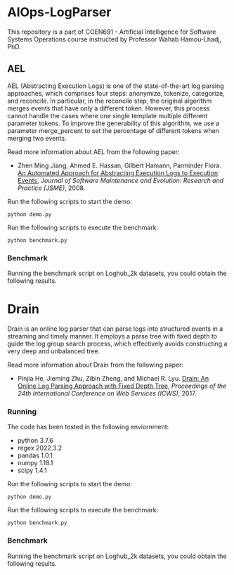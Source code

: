 # AIOps-LogParser
This repository is a part of COEN691 - Artificial Intelligence for Software Systems Operations course instructed by Professor Wahab Hamou-Lhadj, PhD.


## AEL

AEL (Abstracting Execution Logs) is one of the state-of-the-art log parsing approaches, which comprises four steps: anonymize, tokenize, categorize, and reconcile. In particular, in the reconcile step, the original algorithm merges events that have only a different token. However, this process cannot handle the cases where one single template multiple different parameter tokens. To improve the generability of this algorithm, we use a parameter merge_percent to set the percentage of different tokens when merging two events.

Read more information about AEL from the following paper:

+ Zhen Ming Jiang, Ahmed E. Hassan, Gilbert Hamann, Parminder Flora. [An Automated Approach for Abstracting Execution Logs to Execution Events](http://www.cse.yorku.ca/~zmjiang/publications/jsme2008.pdf), *Journal of Software Maintenance and Evolution: Research and Practice (JSME)*, 2008.




Run the following scripts to start the demo:

```
python demo.py
```

Run the following scripts to execute the benchmark:

```
python benchmark.py
```

### Benchmark

Running the benchmark script on Loghub_2k datasets, you could obtain the following results.

# Drain

Drain is an online log parser that can parse logs into structured events in a streaming and timely manner. It employs a parse tree with fixed depth to guide the log group search process, which effectively avoids constructing a very deep and unbalanced tree. 

Read more information about Drain from the following paper:

+ Pinjia He, Jieming Zhu, Zibin Zheng, and Michael R. Lyu. [Drain: An Online Log Parsing Approach with Fixed Depth Tree](http://jiemingzhu.github.io/pub/pjhe_icws2017.pdf), *Proceedings of the 24th International Conference on Web Services (ICWS)*, 2017.


### Running

The code has been tested in the following enviornment:
+ python 3.7.6
+ regex 2022.3.2
+ pandas 1.0.1
+ numpy 1.18.1
+ scipy 1.4.1

Run the following scripts to start the demo:

```
python demo.py
```

Run the following scripts to execute the benchmark:

```
python benchmark.py
```

### Benchmark

Running the benchmark script on Loghub_2k datasets, you could obtain the following results.
